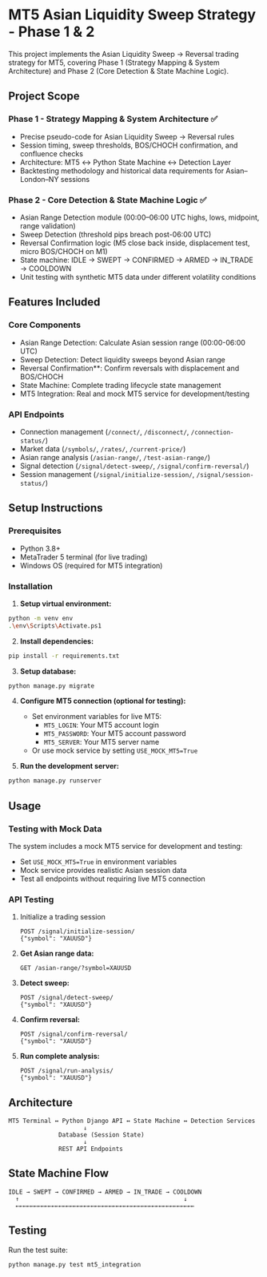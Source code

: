# MT5 Asian Liquidity Sweep Strategy - Phase 1 & 2

This project implements the Asian Liquidity Sweep → Reversal trading strategy for MT5, covering Phase 1 (Strategy Mapping & System Architecture) and Phase 2 (Core Detection & State Machine Logic).

## Project Scope

### Phase 1 - Strategy Mapping & System Architecture ✅
- Precise pseudo-code for Asian Liquidity Sweep → Reversal rules
- Session timing, sweep thresholds, BOS/CHOCH confirmation, and confluence checks
- Architecture: MT5 ↔ Python State Machine ↔ Detection Layer
- Backtesting methodology and historical data requirements for Asian–London–NY sessions

### Phase 2 - Core Detection & State Machine Logic ✅
- Asian Range Detection module (00:00–06:00 UTC highs, lows, midpoint, range validation)
- Sweep Detection (threshold pips breach post-06:00 UTC)
- Reversal Confirmation logic (M5 close back inside, displacement test, micro BOS/CHOCH on M1)
- State machine: IDLE → SWEPT → CONFIRMED → ARMED → IN_TRADE → COOLDOWN
- Unit testing with synthetic MT5 data under different volatility conditions

## Features Included

### Core Components
- Asian Range Detection: Calculate Asian session range (00:00-06:00 UTC)
- Sweep Detection: Detect liquidity sweeps beyond Asian range
- Reversal Confirmation**: Confirm reversals with displacement and BOS/CHOCH
- State Machine: Complete trading lifecycle state management
- MT5 Integration: Real and mock MT5 service for development/testing

### API Endpoints
- Connection management (`/connect/`, `/disconnect/`, `/connection-status/`)
- Market data (`/symbols/`, `/rates/`, `/current-price/`)
- Asian range analysis (`/asian-range/`, `/test-asian-range/`)
- Signal detection (`/signal/detect-sweep/`, `/signal/confirm-reversal/`)
- Session management (`/signal/initialize-session/`, `/signal/session-status/`)

## Setup Instructions

### Prerequisites
- Python 3.8+
- MetaTrader 5 terminal (for live trading)
- Windows OS (required for MT5 integration)

### Installation
1. **Setup virtual environment:**
```bash
python -m venv env
.\env\Scripts\Activate.ps1
```

2. **Install dependencies:**
```bash
pip install -r requirements.txt
```

3. **Setup database:**
```bash
python manage.py migrate
```

4. **Configure MT5 connection (optional for testing):**
   - Set environment variables for live MT5:
     - `MT5_LOGIN`: Your MT5 account login
     - `MT5_PASSWORD`: Your MT5 account password
     - `MT5_SERVER`: Your MT5 server name
   - Or use mock service by setting `USE_MOCK_MT5=True`

5. **Run the development server:**
```bash
python manage.py runserver
```

## Usage

### Testing with Mock Data
The system includes a mock MT5 service for development and testing:
- Set `USE_MOCK_MT5=True` in environment variables
- Mock service provides realistic Asian session data
- Test all endpoints without requiring live MT5 connection

### API Testing
1. Initialize a trading session
   ```
   POST /signal/initialize-session/
   {"symbol": "XAUUSD"}
   ```

2. **Get Asian range data:**
   ```
   GET /asian-range/?symbol=XAUUSD
   ```

3. **Detect sweep:**
   ```
   POST /signal/detect-sweep/
   {"symbol": "XAUUSD"}
   ```

4. **Confirm reversal:**
   ```
   POST /signal/confirm-reversal/
   {"symbol": "XAUUSD"}
   ```

5. **Run complete analysis:**
   ```
   POST /signal/run-analysis/
   {"symbol": "XAUUSD"}
   ```

## Architecture

```
MT5 Terminal ↔ Python Django API ↔ State Machine ↔ Detection Services
                     ↓
              Database (Session State)
                     ↓
              REST API Endpoints
```

## State Machine Flow

```
IDLE → SWEPT → CONFIRMED → ARMED → IN_TRADE → COOLDOWN
  ↑                                              ↓
  ←←←←←←←←←←←←←←←←←←←←←←←←←←←←←←←←←←←←←←←←←←←←←←←←←←
```

## Testing

Run the test suite:
```bash
python manage.py test mt5_integration
```

